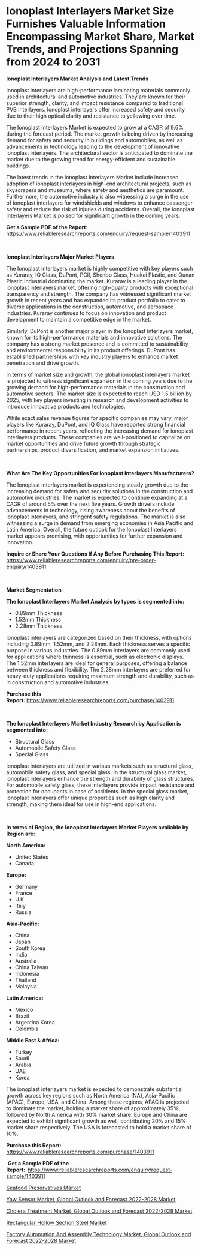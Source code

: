 <p><h1>Ionoplast Interlayers Market Size Furnishes Valuable Information Encompassing Market Share, Market Trends, and Projections Spanning from 2024 to 2031</h1></p><p><strong>Ionoplast Interlayers Market Analysis and Latest Trends</strong></p>
<p><p>Ionoplast interlayers are high-performance laminating materials commonly used in architectural and automotive industries. They are known for their superior strength, clarity, and impact resistance compared to traditional PVB interlayers. Ionoplast interlayers offer increased safety and security due to their high optical clarity and resistance to yellowing over time.</p><p>The Ionoplast Interlayers Market is expected to grow at a CAGR of 9.6% during the forecast period. The market growth is being driven by increasing demand for safety and security in buildings and automobiles, as well as advancements in technology leading to the development of innovative ionoplast interlayers. The architectural sector is anticipated to dominate the market due to the growing trend for energy-efficient and sustainable buildings.</p><p>The latest trends in the Ionoplast Interlayers Market include increased adoption of ionoplast interlayers in high-end architectural projects, such as skyscrapers and museums, where safety and aesthetics are paramount. Furthermore, the automotive industry is also witnessing a surge in the use of ionoplast interlayers for windshields and windows to enhance passenger safety and reduce the risk of injuries during accidents. Overall, the Ionoplast Interlayers Market is poised for significant growth in the coming years.</p></p>
<p><strong>Get a Sample PDF of the Report:&nbsp;</strong> <a href="https://www.reliableresearchreports.com/enquiry/request-sample/1403911">https://www.reliableresearchreports.com/enquiry/request-sample/1403911</a></p>
<p>&nbsp;</p>
<p><strong>Ionoplast Interlayers Major Market Players</strong></p>
<p><p>The Ionoplast interlayers market is highly competitive with key players such as Kuraray, IQ Glass, DuPont, PCII, Shenbo Glass, Huakai Plastic, and Qunan Plastic Industrial dominating the market. Kuraray is a leading player in the ionoplast interlayers market, offering high-quality products with exceptional transparency and strength. The company has witnessed significant market growth in recent years and has expanded its product portfolio to cater to diverse applications in the construction, automotive, and aerospace industries. Kuraray continues to focus on innovation and product development to maintain a competitive edge in the market.</p><p>Similarly, DuPont is another major player in the Ionoplast Interlayers market, known for its high-performance materials and innovative solutions. The company has a strong market presence and is committed to sustainability and environmental responsibility in its product offerings. DuPont has established partnerships with key industry players to enhance market penetration and drive growth.</p><p>In terms of market size and growth, the global ionoplast interlayers market is projected to witness significant expansion in the coming years due to the growing demand for high-performance materials in the construction and automotive sectors. The market size is expected to reach USD 1.5 billion by 2025, with key players investing in research and development activities to introduce innovative products and technologies.</p><p>While exact sales revenue figures for specific companies may vary, major players like Kuraray, DuPont, and IQ Glass have reported strong financial performance in recent years, reflecting the increasing demand for ionoplast interlayers products. These companies are well-positioned to capitalize on market opportunities and drive future growth through strategic partnerships, product diversification, and market expansion initiatives.</p></p>
<p>&nbsp;</p>
<p><strong>What Are The Key Opportunities For Ionoplast Interlayers Manufacturers?</strong></p>
<p><p>The Ionoplast Interlayers market is experiencing steady growth due to the increasing demand for safety and security solutions in the construction and automotive industries. The market is expected to continue expanding at a CAGR of around 5% over the next five years. Growth drivers include advancements in technology, rising awareness about the benefits of ionoplast interlayers, and stringent safety regulations. The market is also witnessing a surge in demand from emerging economies in Asia Pacific and Latin America. Overall, the future outlook for the Ionoplast Interlayers market appears promising, with opportunities for further expansion and innovation.</p></p>
<p><strong>Inquire or Share Your Questions If Any Before Purchasing This Report:</strong> <a href="https://www.reliableresearchreports.com/enquiry/pre-order-enquiry/1403911">https://www.reliableresearchreports.com/enquiry/pre-order-enquiry/1403911</a></p>
<p>&nbsp;</p>
<p><strong>Market Segmentation</strong></p>
<p><strong>The Ionoplast Interlayers Market Analysis by types is segmented into:</strong></p>
<p><ul><li>0.89mm Thickness</li><li>1.52mm Thickness</li><li>2.28mm Thickness</li></ul></p>
<p><p>Ionoplast interlayers are categorized based on their thickness, with options including 0.89mm, 1.52mm, and 2.28mm. Each thickness serves a specific purpose in various industries. The 0.89mm interlayers are commonly used for applications where thinness is essential, such as electronic displays. The 1.52mm interlayers are ideal for general purposes, offering a balance between thickness and flexibility. The 2.28mm interlayers are preferred for heavy-duty applications requiring maximum strength and durability, such as in construction and automotive industries.</p></p>
<p><strong>Purchase this Report:&nbsp;</strong><a href="https://www.reliableresearchreports.com/purchase/1403911">https://www.reliableresearchreports.com/purchase/1403911</a></p>
<p>&nbsp;</p>
<p><strong>The Ionoplast Interlayers Market Industry Research by Application is segmented into:</strong></p>
<p><ul><li>Structural Glass</li><li>Automobile Safety Glass</li><li>Special Glass</li></ul></p>
<p><p>Ionoplast interlayers are utilized in various markets such as structural glass, automobile safety glass, and special glass. In the structural glass market, ionoplast interlayers enhance the strength and durability of glass structures. For automobile safety glass, these interlayers provide impact resistance and protection for occupants in case of accidents. In the special glass market, ionoplast interlayers offer unique properties such as high clarity and strength, making them ideal for use in high-end applications.</p></p>
<p>&nbsp;</p>
<p><strong>In terms of Region, the Ionoplast Interlayers Market Players available by Region are:</strong></p>
<p>
    <p> <strong> North America: </strong>
        <ul>
            <li>United States</li>
            <li>Canada</li>
        </ul>
        </p> 
    <p> <strong> Europe: </strong>
        <ul>
            <li>Germany</li>
            <li>France</li>
            <li>U.K.</li>
            <li>Italy</li>
            <li>Russia</li>
        </ul>
        </p> 
    <p> <strong> Asia-Pacific: </strong>
        <ul>
            <li>China</li>
            <li>Japan</li>
            <li>South Korea</li>
            <li>India</li>
            <li>Australia</li>
            <li>China Taiwan</li>
            <li>Indonesia</li>
            <li>Thailand</li>
            <li>Malaysia</li>
        </ul>
        </p> 
    <p> <strong> Latin America: </strong>
        <ul>
            <li>Mexico</li>
            <li>Brazil</li>
            <li>Argentina Korea</li>
            <li>Colombia</li>
        </ul>
        </p> 
    <p> <strong> Middle East & Africa: </strong>
        <ul>
            <li>Turkey</li>
            <li>Saudi</li>
            <li>Arabia</li>
            <li>UAE</li>
            <li>Korea</li>
        </ul>
    </p>
    </p>
<p><p>The ionoplast interlayers market is expected to demonstrate substantial growth across key regions such as North America (NA), Asia-Pacific (APAC), Europe, USA, and China. Among these regions, APAC is projected to dominate the market, holding a market share of approximately 35%, followed by North America with 30% market share. Europe and China are expected to exhibit significant growth as well, contributing 20% and 15% market share respectively. The USA is forecasted to hold a market share of 10%.</p></p>
<p><strong>Purchase this Report: </strong><a href="https://www.reliableresearchreports.com/purchase/1403911">https://www.reliableresearchreports.com/purchase/1403911</a></p>
<p>&nbsp;<strong>Get a Sample PDF of the Report:&nbsp;&nbsp;</strong><a href="https://www.reliableresearchreports.com/enquiry/request-sample/1403911">https://www.reliableresearchreports.com/enquiry/request-sample/1403911</a></p>
<p><strong></strong></p>
<p><p><a href="https://view.publitas.com/reportprime-1/seafood-preservatives-market-size-2024-2031-global-industrial-analysis-key-geographical-regions-market-share-top-key-players-product-types-and-forecast-research-report/">Seafood Preservatives Market</a></p><p><a href="https://metal-farmhouse-e95.notion.site/Yaw-Sensor-Market-Global-Outlook-and-Forecast-2022-2028-Market-Size-Share-Trends-Analysis-Report-b846878077c44192813340f422b83709">Yaw Sensor Market, Global Outlook and Forecast 2022-2028 Market</a></p><p><a href="https://extreme-scabiosa-c81.notion.site/Cholera-Treatment-Market-Global-Outlook-and-Forecast-2022-2028-Market-Dynamics-2024-2031-Also-abou-6b1ce079b8fa43f7acdaf2a4911192ed">Cholera Treatment Market, Global Outlook and Forecast 2022-2028 Market</a></p><p><a href="https://view.publitas.com/reportprime-1/global-rectangular-hollow-section-steel-market-size-and-market-trends-insights-and-projections-from-2024-to-2031/">Rectangular Hollow Section Steel Market</a></p><p><a href="https://summer-dogwood-3e9.notion.site/Factory-Automation-And-Assembly-Technology-Market-Global-Outlook-and-Forecast-2022-2028-Market-Size-39d47dc2575b45d2b2ef9213cda6a51a">Factory Automation And Assembly Technology Market, Global Outlook and Forecast 2022-2028 Market</a></p></p>